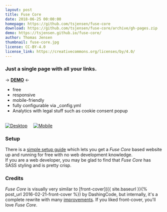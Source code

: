 ```yaml
---
layout: post
title: Fuse Core
date: 2018-06-25 00:00:00
homepage: https://github.com/tsjensen/fuse-core
download: https://github.com/tsjensen/fuse-core/archive/gh-pages.zip
demo: https://tsjensen.github.io/fuse-core/
author: Thomas Jensen
thumbnail: fuse-core.jpg
license: CC-BY-4.0
license_link: https://creativecommons.org/licenses/by/4.0/
---
```


### Just a single page with all your links.

&rarr; **[DEMO](https://tsjensen.github.io/fuse-core/)** &larr;

- free
- responsive
- mobile-friendly
- fully configurable via _config.yml
- Analytics with legal stuff such as cookie consent popup

&nbsp;  
[![Desktop](https://raw.githubusercontent.com/wiki/tsjensen/fuse-core/fuse-core-lg.jpg?raw=true)](https://tsjensen.github.io/fuse-core/)
&nbsp; &nbsp;
[![Mobile](https://raw.githubusercontent.com/wiki/tsjensen/fuse-core/fuse-core-mobile-sm.jpg?raw=true)](https://tsjensen.github.io/fuse-core/)
&nbsp;  

### Setup

There is a [simple setup guide](https://github.com/tsjensen/fuse-core/wiki/Setup-Instructions) which lets you get
a *Fuse Core* based website up and running for free with no web development knowledge.  
If you are a web developer, you may be glad to find that *Fuse Core* has SASS styling and is pretty crisp.

### Credits

*Fuse Core* is visually very similar to [front-cover]({{ site.baseurl }}{% post_url 2016-02-21-front-cover %})
by DashingCode, but internally, it's a complete rewrite with many
[improvements](https://github.com/tsjensen/fuse-core#ancestry). If you liked front-cover, you'll love *Fuse Core*.
